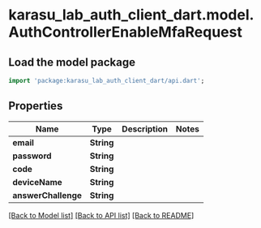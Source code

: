 # karasu_lab_auth_client_dart.model.AuthControllerEnableMfaRequest

## Load the model package
```dart
import 'package:karasu_lab_auth_client_dart/api.dart';
```

## Properties
Name | Type | Description | Notes
------------ | ------------- | ------------- | -------------
**email** | **String** |  | 
**password** | **String** |  | 
**code** | **String** |  | 
**deviceName** | **String** |  | 
**answerChallenge** | **String** |  | 

[[Back to Model list]](../README.md#documentation-for-models) [[Back to API list]](../README.md#documentation-for-api-endpoints) [[Back to README]](../README.md)


